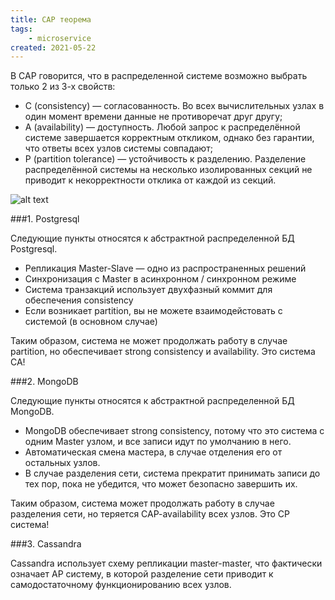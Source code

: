 ```yaml
---
title: CAP теорема
tags:
    - microservice
created: 2021-05-22
---
```


В CAP говорится, что в распределенной системе возможно выбрать только 2 из 3-х свойств:

* C (consistency) — согласованность. Во всех вычислительных узлах в один момент времени данные не противоречат друг другу;
* A (availability) — доступность. Любой запрос к распределённой системе завершается корректным откликом, однако без гарантии, что ответы всех узлов системы совпадают;
* P (partition tolerance) — устойчивость к разделению. Разделение распределённой системы на несколько изолированных секций не приводит к некорректности отклика от каждой из секций.

![alt text](https://habrastorage.org/getpro/habr/post_images/5ea/6e0/5c6/5ea6e05c6e882b2c695570a487f7f1d0.gif)

###1. Postgresql

Следующие пункты относятся к абстрактной распределенной БД Postgresql.

* Репликация Master-Slave — одно из распространенных решений
* Синхронизация с Master в асинхронном / синхронном режиме
* Система транзакций использует двухфазный коммит для обеспечения consistency
* Если возникает partition, вы не можете взаимодейстовать с системой (в основном случае)

Таким образом, система не может продолжать работу в случае partition, но обеспечивает strong consistency и availability. Это система CA!

###2. MongoDB

Следующие пункты относятся к абстрактной распределенной БД MongoDB.

* MongoDB обеспечивает strong consistency, потому что это система с одним Master узлом, и все записи идут по умолчанию в него.
* Автоматическая смена мастера, в случае отделения его от остальных узлов.
* В случае разделения сети, система прекратит принимать записи до тех пор, пока не убедится, что может безопасно завершить их.

Таким образом, система может продолжать работу в случае разделения сети, но теряется CAP-availability всех узлов. Это CP система!

###3. Cassandra

Cassandra использует схему репликации master-master, что фактически означает AP систему, в которой разделение сети приводит к самодостаточному функционированию всех узлов.

